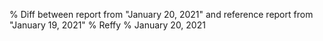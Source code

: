 % Diff between report from "January 20, 2021" and reference report from "January 19, 2021"
% Reffy
% January 20, 2021

